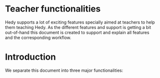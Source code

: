 Teacher functionalities
================

Hedy supports a lot of exciting features specially aimed at teachers to help them teaching Hedy.
As the different features and support is getting a bit out-of-hand this document is created to support and explain all features and the corresponding workflow. 

Introduction
================
We separate this document into three major functionalities:
